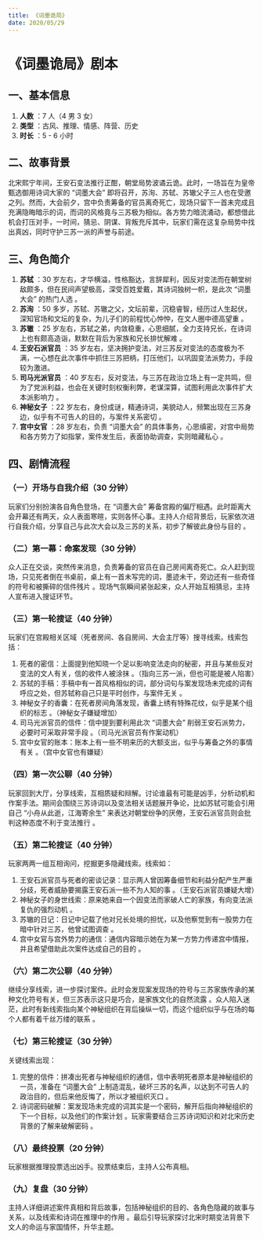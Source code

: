 ```yaml
---
title: 《词墨诡局》
date: 2020/05/29
---
```


# 《词墨诡局》剧本

## 一、基本信息

  1. **人数** ：7 人（4 男 3 女）
  2. **类型** ：古风、推理、情感、阵营、历史
  3. **时长** ：5 - 6 小时

## 二、故事背景

北宋熙宁年间，王安石变法推行正酣，朝堂局势波谲云诡。此时，一场旨在为皇帝甄选御用诗词大家的 “词墨大会” 即将召开，苏洵、苏轼、苏辙父子三人也在受邀之列。然而，大会前夕，宫中负责筹备的官员离奇死亡，现场只留下一首未完成且充满隐晦暗示的词，而词的风格竟与三苏极为相似。各方势力暗流涌动，都想借此机会打压对手，一时间，猜忌、阴谋、背叛充斥其中，玩家们需在这复杂局势中找出真凶，同时守护三苏一派的声誉与前途。

## 三、角色简介

  1. **苏轼** ：30 岁左右，才华横溢，性格豁达，言辞犀利，因反对变法而在朝堂树敌颇多，但在民间声望极高，深受百姓爱戴，其诗词独树一帜，是此次 “词墨大会” 的热门人选 。
  2. **苏洵** ：50 多岁，苏轼、苏辙之父，文坛前辈，沉稳睿智，经历过人生起伏，深知官场和文坛的复杂，为儿子们的前程忧心忡忡，在文人圈中德高望重 。
  3. **苏辙** ：25 岁左右，苏轼之弟，内敛稳重，心思细腻，全力支持兄长，在诗词上也有颇高造诣，默默在背后为家族和兄长排忧解难 。
  4. **王安石派官员** ：35 岁左右，坚决拥护变法，对三苏反对变法的态度极为不满，一心想在此次事件中抓住三苏把柄，打压他们，以巩固变法派势力，手段较为激进。
  5. **司马光派官员** ：40 岁左右，反对变法，与三苏在政治立场上有一定共鸣，但为了党派利益，也会在关键时刻权衡利弊，老谋深算，试图利用此次事件扩大本派影响力 。
  6. **神秘女子** ：22 岁左右，身份成谜，精通诗词，美貌动人，频繁出现在三苏身边，似乎有不可告人的目的，与案件关系密切 。
  7. **宫中女官** ：28 岁左右，负责 “词墨大会” 的具体事务，心思缜密，对宫中局势和各方势力了如指掌，案件发生后，表面协助调查，实则暗藏私心 。

## 四、剧情流程

### （一）开场与自我介绍（30 分钟）

玩家们分别扮演各自角色登场，在 “词墨大会” 筹备宫殿的偏厅相遇。此时距离大会开幕还有两天，众人表面寒暄，实则各怀心事。主持人介绍背景后，玩家依次进行自我介绍，分享自己与此次大会以及三苏的关系，初步了解彼此身份与目的 。

### （二）第一幕：命案发现（30 分钟）

众人正在交谈，突然传来消息，负责筹备的官员在自己房间离奇死亡。众人赶到现场，只见死者倒在书桌前，桌上有一首未写完的词，墨迹未干，旁边还有一些奇怪的符号和被撕碎的信件残片 。现场气氛瞬间紧张起来，众人开始互相猜忌，主持人宣布进入搜证环节。

### （三）第一轮搜证（40 分钟）

玩家们在宫殿相关区域（死者房间、各自房间、大会主厅等）搜寻线索。线索包括：

  1. 死者的密信：上面提到他知晓一个足以影响变法走向的秘密，并且与某些反对变法的文人有关，信的收件人被涂抹 。（指向三苏一派，但也可能是被人陷害）
  2. 苏轼的手稿：手稿中有一首风格相似的词，部分词句与案发现场未完成的词有呼应之处，但苏轼称自己只是平时创作，与案件无关 。
  3. 神秘女子的香囊：在死者房间角落发现，香囊上绣有特殊花纹，似乎是某个组织的标志 。（神秘女子嫌疑增加）
  4. 司马光派官员的信件：信中提到要利用此次 “词墨大会” 削弱王安石派势力，必要时可采取非常手段 。（司马光派官员有作案动机）
  5. 宫中女官的账本：账本上有一些不明来历的大额支出，似乎与筹备之外的事情有关 。（宫中女官也有嫌疑）

### （四）第一次公聊（40 分钟）

玩家回到大厅，分享线索，互相质疑和辩解。讨论谁最有可能是凶手，分析动机和作案手法。期间会围绕三苏诗词以及变法相关话题展开争论，比如苏轼可能会引用自己 “小舟从此逝，江海寄余生” 来表达对朝堂纷争的厌倦，王安石派官员则会批判这种态度不利于变法推行 。

### （五）第二轮搜证（40 分钟）

玩家两两一组互相询问，挖掘更多隐藏线索。线索如：

  1. 王安石派官员与死者的密谈记录：显示两人曾因筹备细节和利益分配产生严重分歧，死者威胁要揭露王安石派一些不为人知的事 。（王安石派官员嫌疑大增）
  2. 神秘女子的身世线索：原来她来自一个因变法而家破人亡的家族，有向变法派复仇的强烈动机 。
  3. 苏辙的日记：日记中记载了他对兄长处境的担忧，以及他察觉到有一股势力在暗中针对三苏，他曾试图调查 。
  4. 宫中女官与宫外势力的通信：通信内容暗示她在为某一方势力传递宫中情报，并且希望借助此次案件达成自己的目的 。

### （六）第二次公聊（40 分钟）

继续分享线索，进一步探讨案件。此时会发现案发现场的符号与三苏家族传承的某种文化符号有关，但三苏表示这只是巧合，是家族文化的自然流露 。众人陷入迷茫，此时有新线索指向某个神秘组织在背后操纵一切，而这个组织似乎与在场的每个人都有着千丝万缕的联系 。

### （七）第三轮搜证（30 分钟）

关键线索出现：

  1. 完整的信件：拼凑出死者与神秘组织的通信，信中表明死者原本是神秘组织的一员，准备在 “词墨大会” 上制造混乱，破坏三苏的名声，以达到不可告人的政治目的，但后来他反悔了，所以才被组织灭口 。
  2. 诗词密码破解：案发现场未完成的词其实是一个密码，解开后指向神秘组织的下一个目标，以及他们的作案计划 。玩家需要结合三苏诗词知识和对北宋历史背景的了解来破解密码 。

### （八）最终投票（20 分钟）

玩家根据推理投票选出凶手。投票结束后，主持人公布真相。

### （九）复盘（30 分钟）

主持人详细讲述案件真相和背后故事，包括神秘组织的目的、各角色隐藏的故事与关系，以及线索和诗词在推理中的作用 。最后引导玩家探讨北宋时期变法背景下文人的命运与家国情怀，升华主题。
